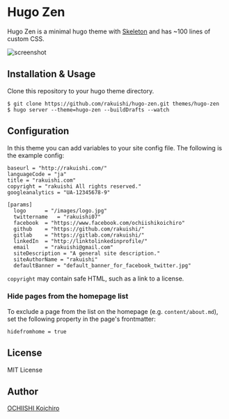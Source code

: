# Hugo Zen

Hugo Zen is a minimal hugo theme with [Skeleton](https://github.com/dhg/Skeleton/) and has ~100 lines of custom CSS.

![screenshot](https://raw.githubusercontent.com/rakuishi/hugo-zen/master/images/screenshot.png)

## Installation & Usage

Clone this repository to your hugo theme directory.

	$ git clone https://github.com/rakuishi/hugo-zen.git themes/hugo-zen
	$ hugo server --theme=hugo-zen --buildDrafts --watch

## Configuration

In this theme you can add variables to your site config file. The following is the example config:

	baseurl = "http://rakuishi.com/"
	languageCode = "ja"
	title = "rakuishi.com"
	copyright = "rakuishi All rights reserved."
	googleanalytics = "UA-12345678-9"

	[params]
	  logo      = "/images/logo.jpg"
	  twittername   = "rakuishi07"
	  facebook  = "https://www.facebook.com/ochiishikoichiro"
	  github    = "https://github.com/rakuishi/"
	  gitlab    = "https://gitlab.com/rakuishi/"
	  linkedIn  = "http://linktolinkedinprofile/"
	  email     = "rakuishi@gmail.com"
	  siteDescription = "A general site description."
	  siteAuthorName = "rakuishi"
	  defaultBanner = "default_banner_for_facebook_twitter.jpg"

`copyright` may contain safe HTML, such as a link to a license.

### Hide pages from the homepage list

To exclude a page from the list on the homepage (e.g. `content/about.md`), set the following property in the page's frontmatter:

	hidefromhome = true

## License

MIT License

## Author

[OCHIISHI Koichiro](https://github.com/rakuishi)
